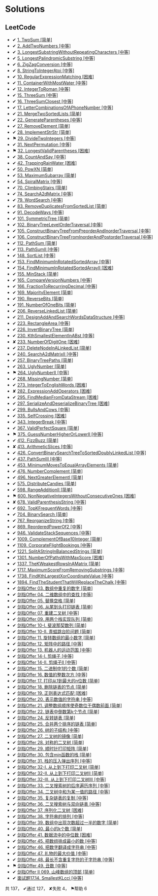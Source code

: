 # Solutions

## LeetCode

- ✔ [1. TwoSum [简单]](src/com/hkllyx/solution/leetcode/TwoSum.java)
- ✔ [2. AddTwoNumbers [中等]](src/com/hkllyx/solution/leetcode/AddTwoNumbers.java)
- ✔ [3. LongestSubstringWithoutRepeatingCharacters [中等]](src/com/hkllyx/solution/leetcode/LongestSubstringWithoutRepeatingCharacters.java)
- ✔ [5. LongestPalindromicSubstring [中等]](src/com/hkllyx/solution/leetcode/LongestPalindromicSubstring.java)
- ✔ [6. ZigZagConversion [中等]](src/com/hkllyx/solution/leetcode/ZigZagConversion.java)
- ✔ [8. StringToIntegerAtoi [中等]](src/com/hkllyx/solution/leetcode/StringToIntegerAtoi.java)
- ✔ [10. RegularExpressionMatching [困难]](src/com/hkllyx/solution/leetcode/RegularExpressionMatching.java)
- ✔ [11. ContainerWithMostWater [中等]](src/com/hkllyx/solution/leetcode/ContainerWithMostWater.java)
- ✔ [12. IntegerToRoman [中等]](src/com/hkllyx/solution/leetcode/IntegerToRoman.java)
- ✔ [15. ThreeSum [中等]](src/com/hkllyx/solution/leetcode/ThreeSum.java)
- ✔ [16. ThreeSumClosest [中等]](src/com/hkllyx/solution/leetcode/ThreeSumClosest.java)
- ✔ [17. LetterCombinationsOfAPhoneNumber [中等]](src/com/hkllyx/solution/leetcode/LetterCombinationsOfAPhoneNumber.java)
- ✔ [21. MergeTwoSortedLists [简单]](src/com/hkllyx/solution/leetcode/MergeTwoSortedLists.java)
- ✔ [22. GenerateParentheses [中等]](src/com/hkllyx/solution/leetcode/GenerateParentheses.java)
- ✔ [27. RemoveElement [简单]](src/com/hkllyx/solution/leetcode/RemoveElement.java)
- ✔ [28. ImplementStrStr [简单]](src/com/hkllyx/solution/leetcode/ImplementStrStr.java)
- ⚑ [29. DivideTwoIntegers [中等]](src/com/hkllyx/solution/leetcode/DivideTwoIntegers.java)
- ✔ [31. NextPermutation [中等]](src/com/hkllyx/solution/leetcode/NextPermutation.java)
- ⚑ [32. LongestValidParentheses [困难]](src/com/hkllyx/solution/leetcode/LongestValidParentheses.java)
- ✔ [38. CountAndSay [中等]](src/com/hkllyx/solution/leetcode/CountAndSay.java)
- ✔ [42. TrappingRainWater [困难]](src/com/hkllyx/solution/leetcode/TrappingRainWater.java)
- ✔ [50. PowXN [简单]](src/com/hkllyx/solution/leetcode/PowXN.java)
- ✔ [53. MaximumSubarray [简单]](src/com/hkllyx/solution/leetcode/MaximumSubarray.java)
- ✔ [54. SpiralMatrix [中等]](src/com/hkllyx/solution/leetcode/SpiralMatrix.java)
- ✔ [70. ClimbingStairs [简单]](src/com/hkllyx/solution/leetcode/ClimbingStairs.java)
- ✔ [74. SearchA2dMatrix [中等]](src/com/hkllyx/solution/leetcode/SearchA2dMatrix.java)
- ✔ [79. WordSearch [中等]](src/com/hkllyx/solution/leetcode/WordSearch.java)
- ✔ [83. RemoveDuplicatesFromSortedList [简单]](src/com/hkllyx/solution/leetcode/RemoveDuplicatesFromSortedList.java)
- ✔ [91. DecodeWays [中等]](src/com/hkllyx/solution/leetcode/DecodeWays.java)
- ✔ [101. SymmetricTree [简单]](src/com/hkllyx/solution/leetcode/SymmetricTree.java)
- ✔ [102. BinaryTreeLevelOrderTraversal [中等]](src/com/hkllyx/solution/leetcode/BinaryTreeLevelOrderTraversal.java)
- ✔ [105. ConstructBinaryTreeFromPreorderAndInorderTraversal [中等]](src/com/hkllyx/solution/leetcode/ConstructBinaryTreeFromPreorderAndInorderTraversal.java)
- ✔ [106. ConstructBinaryTreeFromInorderAndPostorderTraversal [中等]](src/com/hkllyx/solution/leetcode/ConstructBinaryTreeFromInorderAndPostorderTraversal.java)
- ✔ [112. PathSum [简单]](src/com/hkllyx/solution/leetcode/PathSum.java)
- ✔ [113. PathSumII [中等]](src/com/hkllyx/solution/leetcode/PathSumII.java)
- ✔ [148. SortList [中等]](src/com/hkllyx/solution/leetcode/SortList.java)
- ✔ [153. FindMinimumInRotatedSortedArray [中等]](src/com/hkllyx/solution/leetcode/FindMinimumInRotatedSortedArray.java)
- ✔ [154. FindMinimumInRotatedSortedArrayII [困难]](src/com/hkllyx/solution/leetcode/FindMinimumInRotatedSortedArrayII.java)
- ✔ [155. MinStack [简单]](src/com/hkllyx/solution/leetcode/MinStack.java)
- ✔ [165. CompareVersionNumbers [中等]](src/com/hkllyx/solution/leetcode/CompareVersionNumbers.java)
- ✔ [166. FractionToRecurringDecimal [中等]](src/com/hkllyx/solution/leetcode/FractionToRecurringDecimal.java)
- ✔ [169. MajorityElement [简单]](src/com/hkllyx/solution/leetcode/MajorityElement.java)
- ✔ [190. ReverseBits [简单]](src/com/hkllyx/solution/leetcode/ReverseBits.java)
- ✔ [191. NumberOfOneBits [简单]](src/com/hkllyx/solution/leetcode/NumberOfOneBits.java)
- ✔ [206. ReverseLinkedList [简单]](src/com/hkllyx/solution/leetcode/ReverseLinkedList.java)
- ✔ [211. DesignAddAndSearchWordsDataStructure [中等]](src/com/hkllyx/solution/leetcode/DesignAddAndSearchWordsDataStructure.java)
- ✔ [223. RectangleArea [中等]](src/com/hkllyx/solution/leetcode/RectangleArea.java)
- ✔ [226. InvertBinaryTree [简单]](src/com/hkllyx/solution/leetcode/InvertBinaryTree.java)
- ✔ [230. KthSmallestElementInABst [中等]](src/com/hkllyx/solution/leetcode/KthSmallestElementInABst.java)
- ✘ [233. NumberOfDigitOne [困难]](src/com/hkllyx/solution/leetcode/NumberOfDigitOne.java)
- ✔ [237. DeleteNodeInALinkedList [简单]](src/com/hkllyx/solution/leetcode/DeleteNodeInALinkedList.java)
- ✔ [240. SearchA2dMatrixII [中等]](src/com/hkllyx/solution/leetcode/SearchA2dMatrixII.java)
- ✔ [257. BinaryTreePaths [简单]](src/com/hkllyx/solution/leetcode/BinaryTreePaths.java)
- ✔ [263. UglyNumber [简单]](src/com/hkllyx/solution/leetcode/UglyNumber.java)
- ⚑ [264. UglyNumberII [中等]](src/com/hkllyx/solution/leetcode/UglyNumberII.java)
- ✔ [268. MissingNumber [简单]](src/com/hkllyx/solution/leetcode/MissingNumber.java)
- ✔ [273. IntegerToEnglishWords [困难]](src/com/hkllyx/solution/leetcode/IntegerToEnglishWords.java)
- ✘ [282. ExpressionAddOperators [困难]](src/com/hkllyx/solution/leetcode/ExpressionAddOperators.java)
- ✔ [295. FindMedianFromDataStream [困难]](src/com/hkllyx/solution/leetcode/FindMedianFromDataStream.java)
- ✔ [297. SerializeAndDeserializeBinaryTree [困难]](src/com/hkllyx/solution/leetcode/SerializeAndDeserializeBinaryTree.java)
- ✔ [299. BullsAndCows [中等]](src/com/hkllyx/solution/leetcode/BullsAndCows.java)
- ✔ [335. SelfCrossing [困难]](src/com/hkllyx/solution/leetcode/SelfCrossing.java)
- ✔ [343. IntegerBreak [中等]](src/com/hkllyx/solution/leetcode/IntegerBreak.java)
- ✔ [367. ValidPerfectSquare [简单]](src/com/hkllyx/solution/leetcode/ValidPerfectSquare.java)
- ⚑ [375. GuessNumberHigherOrLowerII [中等]](src/com/hkllyx/solution/leetcode/GuessNumberHigherOrLowerII.java)
- ✔ [412. FizzBuzz [简单]](src/com/hkllyx/solution/leetcode/FizzBuzz.java)
- ✘ [413. ArithmeticSlices [中等]](src/com/hkllyx/solution/leetcode/ArithmeticSlices.java)
- ✔ [426. ConvertBinarySearchTreeToSortedDoublyLinkedList [中等]](src/com/hkllyx/solution/leetcode/ConvertBinarySearchTreeToSortedDoublyLinkedList.java)
- ✔ [437. PathSumIII [中等]](src/com/hkllyx/solution/leetcode/PathSumIII.java)
- ✔ [453. MinimumMovesToEqualArrayElements [简单]](src/com/hkllyx/solution/leetcode/MinimumMovesToEqualArrayElements.java)
- ✔ [476. NumberComplement [简单]](src/com/hkllyx/solution/leetcode/NumberComplement.java)
- ✔ [496. NextGreaterElementI [简单]](src/com/hkllyx/solution/leetcode/NextGreaterElementI.java)
- ✔ [575. DistributeCandies [简单]](src/com/hkllyx/solution/leetcode/DistributeCandies.java)
- ✔ [598. RangeAdditionII [简单]](src/com/hkllyx/solution/leetcode/RangeAdditionII.java)
- ⚑ [600. NonNegativeIntegersWithoutConsecutiveOnes [困难]](src/com/hkllyx/solution/leetcode/NonNegativeIntegersWithoutConsecutiveOnes.java)
- ✘ [678. ValidParenthesisString [中等]](src/com/hkllyx/solution/leetcode/ValidParenthesisString.java)
- ✔ [692. TopKFrequentWords [中等]](src/com/hkllyx/solution/leetcode/TopKFrequentWords.java)
- ✔ [704. BinarySearch [简单]](src/com/hkllyx/solution/leetcode/BinarySearch.java)
- ✔ [767. ReorganizeString [中等]](src/com/hkllyx/solution/leetcode/ReorganizeString.java)
- ✔ [869. ReorderedPowerOf2 [中等]](src/com/hkllyx/solution/leetcode/ReorderedPowerOf2.java)
- ✔ [946. ValidateStackSequences [中等]](src/com/hkllyx/solution/leetcode/ValidateStackSequences.java)
- ✔ [1009. ComplementOfBase10Integer [简单]](src/com/hkllyx/solution/leetcode/ComplementOfBase10Integer.java)
- ✔ [1109. CorporateFlightBookings [中等]](src/com/hkllyx/solution/leetcode/CorporateFlightBookings.java)
- ✔ [1221. SplitAStringInBalancedStrings [简单]](src/com/hkllyx/solution/leetcode/SplitAStringInBalancedStrings.java)
- ✔ [1301. NumberOfPathsWithMaxScore [困难]](src/com/hkllyx/solution/leetcode/NumberOfPathsWithMaxScore.java)
- ✔ [1337. TheKWeakestRowsInAMatrix [简单]](src/com/hkllyx/solution/leetcode/TheKWeakestRowsInAMatrix.java)
- ✔ [1717. MaximumScoreFromRemovingSubstrings [中等]](src/com/hkllyx/solution/leetcode/MaximumScoreFromRemovingSubstrings.java)
- ✔ [1738. FindKthLargestXorCoordinateValue [中等]](src/com/hkllyx/solution/leetcode/FindKthLargestXorCoordinateValue.java)
- ✔ [1894. FindTheStudentThatWillReplaceTheChalk [中等]](src/com/hkllyx/solution/leetcode/FindTheStudentThatWillReplaceTheChalk.java)
- ✔ [剑指Offer 03. 数组中重复的数字 [简单]](src/com/hkllyx/solution/leetcode/数组中重复的数字.java)
- ✔ [剑指Offer 04. 二维数组中的查找 [中等]](src/com/hkllyx/solution/leetcode/二维数组中的查找.java)
- ✔ [剑指Offer 05. 替换空格 [简单]](src/com/hkllyx/solution/leetcode/替换空格.java)
- ✔ [剑指Offer 06. 从尾到头打印链表 [简单]](src/com/hkllyx/solution/leetcode/从尾到头打印链表.java)
- ✔ [剑指Offer 07. 重建二叉树 [中等]](src/com/hkllyx/solution/leetcode/重建二叉树.java)
- ✔ [剑指Offer 09. 用两个栈实现队列 [简单]](src/com/hkllyx/solution/leetcode/用两个栈实现队列.java)
- ✔ [剑指Offer 10-I. 斐波那契数列 [简单]](src/com/hkllyx/solution/leetcode/斐波那契数列.java)
- ✔ [剑指Offer 10-II. 青蛙跳台阶问题 [简单]](src/com/hkllyx/solution/leetcode/青蛙跳台阶问题.java)
- ✔ [剑指Offer 11. 旋转数组的最小数字 [简单]](src/com/hkllyx/solution/leetcode/旋转数组的最小数字.java)
- ✔ [剑指Offer 12. 矩阵中的路径 [中等]](src/com/hkllyx/solution/leetcode/矩阵中的路径.java)
- ✔ [剑指Offer 13. 机器人的运动范围 [中等]](src/com/hkllyx/solution/leetcode/机器人的运动范围.java)
- ✔ [剑指Offer 14-I. 剪绳子 [中等]](src/com/hkllyx/solution/leetcode/剪绳子.java)
- ✔ [剑指Offer 14-II. 剪绳子II [中等]](src/com/hkllyx/solution/leetcode/剪绳子II.java)
- ✔ [剑指Offer 15. 二进制中1的个数 [简单]](src/com/hkllyx/solution/leetcode/二进制中1的个数.java)
- ✔ [剑指Offer 16. 数值的整数次方 [中等]](src/com/hkllyx/solution/leetcode/数值的整数次方.java)
- ✔ [剑指Offer 17. 打印从1到最大的n位数 [简单]](src/com/hkllyx/solution/leetcode/打印从1到最大的n位数.java)
- ✔ [剑指Offer 18. 删除链表的节点 [简单]](src/com/hkllyx/solution/leetcode/删除链表的节点.java)
- ✔ [剑指Offer 19. 正则表达式匹配 [困难]](src/com/hkllyx/solution/leetcode/正则表达式匹配.java)
- ✔ [剑指Offer 20. 表示数值的字符串 [中等]](src/com/hkllyx/solution/leetcode/表示数值的字符串.java)
- ✔ [剑指Offer 21. 调整数组顺序使奇数位于偶数前面 [简单]](src/com/hkllyx/solution/leetcode/调整数组顺序使奇数位于偶数前面.java)
- ✔ [剑指Offer 22. 链表中倒数第k个节点 [简单]](src/com/hkllyx/solution/leetcode/链表中倒数第k个节点.java)
- ✔ [剑指Offer 24. 反转链表 [简单]](src/com/hkllyx/solution/leetcode/反转链表.java)
- ✔ [剑指Offer 25. 合并两个排序的链表 [简单]](src/com/hkllyx/solution/leetcode/合并两个排序的链表.java)
- ✔ [剑指Offer 26. 树的子结构 [中等]](src/com/hkllyx/solution/leetcode/树的子结构.java)
- ✔ [剑指Offer 27. 二叉树的镜像 [简单]](src/com/hkllyx/solution/leetcode/二叉树的镜像.java)
- ✔ [剑指Offer 28. 对称的二叉树 [简单]](src/com/hkllyx/solution/leetcode/对称的二叉树.java)
- ✔ [剑指Offer 29. 顺时针打印矩阵 [简单]](src/com/hkllyx/solution/leetcode/顺时针打印矩阵.java)
- ✔ [剑指Offer 30. 包含min函数的栈 [简单]](src/com/hkllyx/solution/leetcode/包含min函数的栈.java)
- ✔ [剑指Offer 31. 栈的压入弹出序列 [中等]](src/com/hkllyx/solution/leetcode/栈的压入弹出序列.java)
- ✔ [剑指Offer 32-I. 从上到下打印二叉树 [简单]](src/com/hkllyx/solution/leetcode/从上到下打印二叉树.java)
- ✔ [剑指Offer 32-II. 从上到下打印二叉树II [简单]](src/com/hkllyx/solution/leetcode/从上到下打印二叉树II.java)
- ✔ [剑指Offer 32-III. 从上到下打印二叉树III [中等]](src/com/hkllyx/solution/leetcode/从上到下打印二叉树III.java)
- ✔ [剑指Offer 33. 二叉搜索树的后序遍历序列 [中等]](src/com/hkllyx/solution/leetcode/二叉搜索树的后序遍历序列.java)
- ✔ [剑指Offer 34. 二叉树中和为某一值的路径 [中等]](src/com/hkllyx/solution/leetcode/二叉树中和为某一值的路径.java)
- ✔ [剑指Offer 35. 复杂链表的复制 [中等]](src/com/hkllyx/solution/leetcode/复杂链表的复制.java)
- ✔ [剑指Offer 36. 二叉搜索树与双向链表 [中等]](src/com/hkllyx/solution/leetcode/二叉搜索树与双向链表.java)
- ✔ [剑指Offer 37. 序列化二叉树 [困难]](src/com/hkllyx/solution/leetcode/序列化二叉树.java)
- ✔ [剑指Offer 38. 字符串的排列 [中等]](src/com/hkllyx/solution/leetcode/字符串的排列.java)
- ✔ [剑指Offer 39. 数组中出现次数超过一半的数字 [简单]](src/com/hkllyx/solution/leetcode/数组中出现次数超过一半的数字.java)
- ✔ [剑指Offer 40. 最小的k个数 [简单]](src/com/hkllyx/solution/leetcode/最小的k个数.java)
- ✔ [剑指Offer 41. 数据流中的中位数 [困难]](src/com/hkllyx/solution/leetcode/数据流中的中位数.java)
- ✔ [剑指Offer 45. 把数组排成最小的数 [中等]](src/com/hkllyx/solution/leetcode/把数组排成最小的数.java)
- ✔ [剑指Offer 46. 把数字翻译成字符串 [中等]](src/com/hkllyx/solution/leetcode/把数字翻译成字符串.java)
- ✔ [剑指Offer 47. 礼物的最大价值 [中等]](src/com/hkllyx/solution/leetcode/礼物的最大价值.java)
- ✔ [剑指Offer 48. 最长不含重复字符的子字符串 [中等]](src/com/hkllyx/solution/leetcode/最长不含重复字符的子字符串.java)
- ⚑ [剑指Offer 49. 丑数 [中等]](src/com/hkllyx/solution/leetcode/丑数.java)
- ✔ [剑指Offer II 069. 山峰数组的顶部 [简单]](src/com/hkllyx/solution/leetcode/山峰数组的顶部.java)
- ✔ [面试题17.14. SmallestKLcci [中等]](src/com/hkllyx/solution/leetcode/SmallestKLcci.java)

共 137， ✔通过 127， ✘失败 4， ⚑帮助 6
